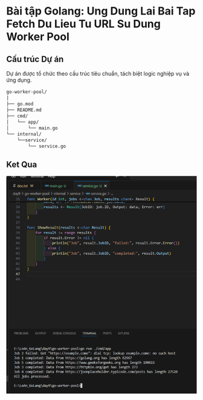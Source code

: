 # Bài tập Golang: Ung Dung Lai Bai Tap Fetch Du Lieu Tu URL Su Dung Worker Pool

## Cấu trúc Dự án

Dự án được tổ chức theo cấu trúc tiêu chuẩn, tách biệt logic nghiệp vụ và ứng dụng.

```Project Structure
go-worker-pool/
|
├── go.mod
├── README.md
├── cmd/
│   └── app/
│       └── main.go
└── internal/
    └──service/
        └── service.go

```

## Ket Qua

![Ket Qua 1](demo/ketqua.png)
